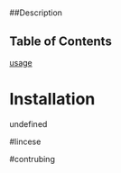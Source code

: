 
  
  # 


  ##Description
  

  ## Table of Contents 

  [usage](#usage)

  # Installation
  undefined

  #lincese
  

  #contrubing
